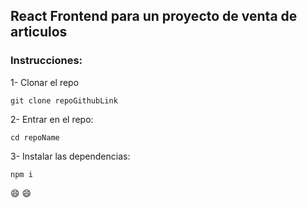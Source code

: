 ## React Frontend para un proyecto de venta de articulos

### Instrucciones:

1- Clonar el repo
```
git clone repoGithubLink
```

2- Entrar en el repo:

```
cd repoName
```

3- Instalar las dependencias:
```
npm i
```

:smile: :smile:
